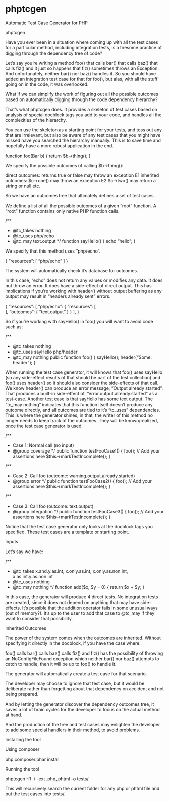 phptcgen
========

Automatic Test Case Generator for PHP

phptcgen

Have you ever been in a situation where coming up with all the test cases for a particular method, including integration tests, is a tiresome practice of digging through the dependency tree of code?

Let’s say you’re writing a method foo() that calls bar() that calls baz() that calls fiz() and it just so happens that fiz() sometimes throws an Exception. And unfortunately, neither bar() nor baz() handles it. So you should have added an integration test case for that for foo(), but alas, with all the stuff going on in the code, it was overlooked.

What if we can simplify the work of figuring out all the possible outcomes based on automatically digging through the code dependency hierarchy?

That’s what phptcgen does. It provides a skeleton of test cases based on analysis of special docblock tags you add to your code, and handles all the complexities of the hierarchy.

You can use the skeleton as a starting point for your tests, and toss out any that are irrelevant, but also be aware of any test cases that you might have missed have you searched the hierarchy manually. This is to save time and hopefully have a more robust application in the end.

function foo(Bar b)
{
    return $b->thing();
}

We specify the possible outcomes of calling $b->thing():

direct outcomes:
returns true or false
may throw an exception E1
inherited outcomes:
$c->one()
may throw an exception E2
$c->two()
may return a string or null
etc.

So we have an outcomes tree that ultimately defines a set of test cases.

We define a list of all the possible outcomes of a given “root” function. A “root” function contains only native PHP function calls.

/**
 * @tc_takes nothing
 * @tc_uses php/echo
 * @tc_may text.output
 */
function sayHello()
{
    echo “hello”;
}

We specify that this method uses “php/echo”.

{
  “resources”: [
    “php/echo”
  ]
}

The system will automatically check it’s database for outcomes. 

In this case, “echo” does not return any values or modifies any data. It does not throw an error. It does have a side-effect of direct output. This has implications if you’re working with header() without output buffering as any output may result in “headers already sent” errors.

{
  “resources”: [
    “php/echo”: {
      “resources”: [        
      ],
      “outcomes”: {
        “text.output”
      }
    }
  ],
}

So if you’re working with sayHello() in foo() you will want to avoid code such as:

/**
 * @tc_takes nothing
 * @tc_uses sayHello php/header
 * @tc_may nothing
public function foo()
{
    sayHello();
    header(“Some: header”);
}

When running the test case generator, it will knows that foo() uses sayHello (so any side-effect results of that should be part of the test collection) and foo() uses header() so it should also consider the side-effects of that call. We know header() can produce an error message, “Output already started”. That produces a built-in side-effect of, “error.output.already.started” as a test-case. Another test case is that sayHello has some text output. The “tc_may nothing” indicates that this function itself doesn’t produce any outcome directly, and all outcomes are tied to it’s “tc_uses” dependencies. This is where the generator shines, in that, the writer of this method no longer needs to keep track of the outcomes. They will be known/realized, once the test case generator is used.

/**
 * Case 1: Normal call (no input)
 * @group coverage
 */
public function testFooCase1()
{
    foo();
    // Add your assertions here
    $this->markTestIncomplete();
}

/** 
 * Case 2: Call foo (outcome: warning.output.already.started)
 * @group error
 */
public function testFooCase2()
{
    foo();
    // Add your assertions here
    $this->markTestIncomplete();
}

/** 
 * Case 3: Call foo (outcome: text.output)
 * @group integration
 */
public function testFooCase3()
{
    foo();
    // Add your assertions here
    $this->markTestIncomplete();
}

Notice that the test case generator only looks at the docblock tags you specified. These test cases are a template or starting point.

Inputs

Let’s say we have:

/**
 * @tc_takes x.and.y.as.int, x.only.as.int, x.only.as.non.int, x.as.int.y.as.non.int
 * @tc_uses nothing
 * @tc_may nothing
 */
function add($x, $y = 0)
{
    return $x + $y;
}

In this case, the generator will produce 4 direct tests. No integration tests are created, since it does not depend on anything that may have side-effects. It’s possible that the addition operator fails in some unusual ways (out of memory?). It’s up to the user to add that case to @tc_may if they want to consider that possibility.

Inherited Outcomes

The power of the system comes when the outcomes are inherited. Without specifying it directly in the docblock, if you have the case where:

foo() calls bar() calls baz() calls fiz() and fiz() has the possibility of throwing an NoConfigFileFound exception which neither bar() nor baz() attempts to catch to handle, then it will be up to foo() to handle it.

The generator will automatically create a test case for that scenario.

The developer may choose to ignore that test case, but it would be deliberate rather than forgetting about that dependency on accident and not being prepared.

And by letting the generator discover the dependency outcomes tree, it saves a lot of brain cycles for the developer to focus on the actual method at hand.

And the production of the tree and test cases may enlighten the developer to add some special handlers in their method, to avoid problems.

Installing the tool

Using composer

php composer.phar install

Running the tool

phptcgen -R ./ -ext .php,.phtml -o tests/

This will recursively search the current folder for any php or phtml file and put the test cases into tests/.



